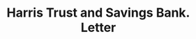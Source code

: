 ---
doi: 10.7916/D8PP0HQR
date_other: '1922'
date_other_textual: '1922'
form: correspondence
genre:
- Letters (correspondence)
name:
- Harris Trust and Savings Bank
object_in_context_url: https://biggert.cul.columbia.edu/items/view/ave_biggert_00200
subject_hierarchical_geographic:
- Chicago, Illinois, United States
subject_name:
- Harris Trust and Savings Bank
title: Harris Trust and Savings Bank. Letter
sort_title: Harris Trust and Savings Bank. Letter
call_number: ave_biggert_00200
coordinates:
- 41.83694444444445,-87.68472222222222
pid: ave_biggert_00200
identifiers: ave_biggert_00200
thumbnail: https://derivativo-3.library.columbia.edu/iiif/2/ldpd:345256/full/!256,256/0/native.jpg
permalink: "/biggert/ave_biggert_00200/"
layout: iiif-image-page
---